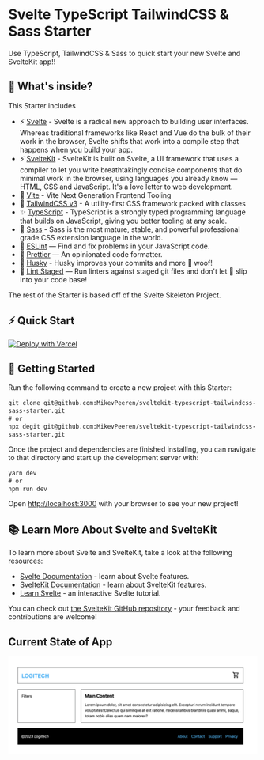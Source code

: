 # Svelte TypeScript TailwindCSS & Sass Starter

Use TypeScript, TailwindCSS & Sass to quick start your new Svelte and SvelteKit app!!

## 🧐 What's inside?

This Starter includes

- ⚡️ [Svelte](https://svelte.dev/) - Svelte is a radical new approach to building user interfaces. Whereas traditional frameworks like React and Vue do the bulk of their work in the browser, Svelte shifts that work into a compile step that happens when you build your app.
- ⚡️ [SvelteKit](https://kit.svelte.dev/) - SvelteKit is built on Svelte, a UI framework that uses a compiler to let you write breathtakingly concise components that do minimal work in the browser, using languages you already know — HTML, CSS and JavaScript. It's a love letter to web development.
- 👷 [Vite](https://vitejs.dev/) - Vite
  Next Generation Frontend Tooling
- 🧁 [TailwindCSS v3](https://tailwindcss.com/) - A utility-first CSS framework packed with classes
- ✨ [TypeScript](https://www.typescriptlang.org/) - TypeScript is a strongly typed programming language that builds on JavaScript, giving you better tooling at any scale.
- 🎉 [Sass](https://sass-lang.com/) - Sass is the most mature, stable, and powerful professional grade CSS extension language in the world.
- 📏 [ESLint](https://eslint.org/) — Find and fix problems in your JavaScript code.
- 🦋 [Prettier](https://prettier.io/) — An opinionated code formatter.
- 🐶 [Husky](https://github.com/typicode/husky) - Husky improves your commits and more 🐶 woof!
- 🐶 [Lint Staged](https://github.com/okonet/lint-staged) — Run linters against staged git files and don't let 💩 slip into your code base!

The rest of the Starter is based off of the Svelte Skeleton Project.

## ⚡️ Quick Start

[![Deploy with Vercel](https://vercel.com/button)](https://vercel.com/new/project?template=https://github.com/MikevPeeren/sveltekit-typescript-tailwindcss-sass-starter)

## 🚀 Getting Started

Run the following command to create a new project with this Starter:

```
git clone git@github.com:MikevPeeren/sveltekit-typescript-tailwindcss-sass-starter.git
# or
npx degit git@github.com:MikevPeeren/sveltekit-typescript-tailwindcss-sass-starter.git
```

Once the project and dependencies are finished installing, you can navigate to that directory and start up the development server with:

```
yarn dev
# or
npm run dev
```

Open [http://localhost:3000](http://localhost:3000) with your browser to see your new project!

## 📚 Learn More About Svelte and SvelteKit

To learn more about Svelte and SvelteKit, take a look at the following resources:

- [Svelte Documentation](https://svelte.dev/docs) - learn about Svelte features.
- [SvelteKit Documentation](https://kit.svelte.dev/docs/introduction) - learn about SvelteKit features.
- [Learn Svelte](https://svelte.dev/tutorial/basics) - an interactive Svelte tutorial.

You can check out [the SvelteKit GitHub repository](https://github.com/sveltejs/kit) - your feedback and contributions are welcome!

## Current State of App

![currentstate](./static/current-state.png)
